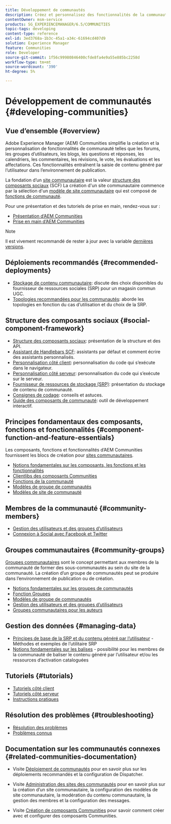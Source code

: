 ```yaml
---
title: Développement de communautés
description: Créez et personnalisez des fonctionnalités de la communauté telles que des forums, des groupes d’utilisateurs, etc.
contentOwner: msm-service
products: SG_EXPERIENCEMANAGER/6.5/COMMUNITIES
topic-tags: developing
content-type: reference
exl-id: 3ed3768a-1b3c-45a1-a34c-61694cd407d9
solution: Experience Manager
feature: Communities
role: Developer
source-git-commit: 1f56c99980846400cfde8fa4e9a55e885bc2258d
workflow-type: tm+mt
source-wordcount: '390'
ht-degree: 5%

---
```


# Développement de communautés  {#developing-communities}

## Vue d’ensemble {#overview}

Adobe Experience Manager (AEM) Communities simplifie la création et la personnalisation de fonctionnalités de communauté telles que les forums, les groupes d’utilisateurs, les blogs, les questions et réponses, les calendriers, les commentaires, les révisions, le vote, les évaluations et les affectations. Ces fonctionnalités entraînent la saisie de contenu généré par l’utilisateur dans l’environnement de publication.

La fondation d’un [site communautaire](overview.md#communitiessites) est la valeur [structure des composants sociaux](scf.md) (SCF) La création d&#39;un site communautaire commence par la sélection d&#39;un [modèle de site communautaire](sites-console.md) qui est composé de [fonctions de communauté](functions.md).

Pour une présentation et des tutoriels de prise en main, rendez-vous sur :

* [Présentation d’AEM Communities](overview.md)
* [Prise en main d’AEM Communities](getting-started.md)

>[!NOTE]
> 
>Il est vivement recommandé de rester à jour avec la variable [dernières versions](deploy-communities.md#latest-releases).

## Déploiements recommandés {#recommended-deployments}

* [Stockage de contenu communautaire](working-with-srp.md): discute des choix disponibles du fournisseur de ressources sociales (SRP) pour un magasin commun UGC.
* [Topologies recommandées pour les communautés](topologies.md): aborde les topologies en fonction du cas d’utilisation et du choix de la SRP.

## Structure des composants sociaux {#social-component-framework}

* [Structure des composants sociaux](scf.md): présentation de la structure et des API.
* [Assistant de Handlebars SCF](handlebars-helpers.md): assistants par défaut et comment écrire des assistants personnalisés.
* [Personnalisation côté client](client-customize.md): personnalisation du code qui s’exécute dans le navigateur.
* [Personnalisation côté serveur](server-customize.md): personnalisation du code qui s’exécute sur le serveur.
* [Fournisseur de ressources de stockage (SRP)](srp.md): présentation du stockage de contenu de communauté.
* [Consignes de codage](code-guide.md): conseils et astuces.
* [Guide des composants de communauté](components-guide.md): outil de développement interactif.

## Principes fondamentaux des composants, fonctions et fonctionnalités {#component-function-and-feature-essentials}

Les composants, fonctions et fonctionnalités d’AEM Communities fournissent les blocs de création pour [sites communautaires](sites-console.md).

* [Notions fondamentales sur les composants, les fonctions et les fonctionnalités](essentials.md)
* [Clientlibs des composants Communities](clientlibs.md)
* [Fonctions de la communauté](functions.md)
* [Modèles de groupe de communautés](tools-groups.md)
* [Modèles de site de communauté](sites.md)

## Membres de la communauté {#community-members}

* [Gestion des utilisateurs et des groupes d’utilisateurs](users.md)
* [Connexion à Social avec Facebook et Twitter](social-login.md)

## Groupes communautaires {#community-groups}

[Groupes communautaires](overview.md#communitygroups) sont le concept permettant aux membres de la communauté de former des sous-communautés au sein du site de la communauté. La création d’un groupe de communautés peut se produire dans l’environnement de publication ou de création.

* [Notions fondamentales sur les groupes de communautés](essentials-groups.md)
* [Fonction Groupes](functions.md#groups-function)
* [Modèles de groupe de communautés](tools-groups.md)
* [Gestion des utilisateurs et des groupes d’utilisateurs](users.md)
* [Groupes communautaires pour les auteurs](creating-groups.md)

## Gestion des données {#managing-data}

* [Principes de base de la SRP et du contenu généré par l’utilisateur](srp-and-ugc.md) - Méthodes et exemples de l’utilitaire SRP
* [Notions fondamentales sur les balises](tag.md) - possibilité pour les membres de la communauté de baliser le contenu généré par l’utilisateur et/ou les ressources d’activation cataloguées

## Tutoriels {#tutorials}

* [Tutoriels côté client](tutorials.md#client-side-customization)
* [Tutoriels côté serveur](tutorials.md#server-side-customization)
* [Instructions pratiques](tutorials.md#how-to-instructions)

## Résolution des problèmes {#troubleshooting}

* [Résolution des problèmes](troubleshooting.md)
* [Problèmes connus](/help/release-notes/release-notes.md)

## Documentation sur les communautés connexes {#related-communities-documentation}

* Visite [Déploiement de communautés](deploy-communities.md) pour en savoir plus sur les déploiements recommandés et la configuration de Dispatcher.

* Visite [Administration des sites des communautés](administer-landing.md) pour en savoir plus sur la création d’un site communautaire, la configuration des modèles de site communautaire, la modération du contenu communautaire, la gestion des membres et la configuration des messages.

* Visite [Création de composants Communities](author-communities.md) pour savoir comment créer avec et configurer des composants Communities.
